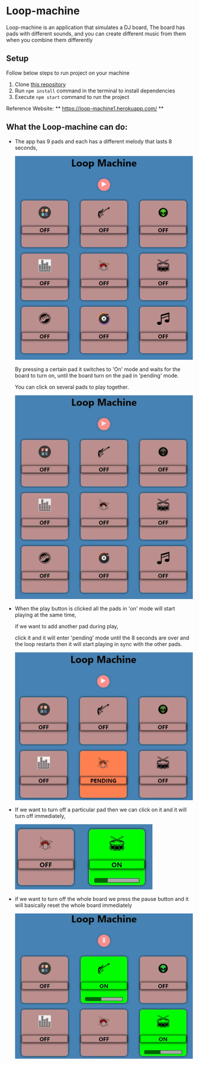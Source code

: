 # Loop-machine

Loop-machine is an application that simulates a DJ board,
The board has pads with different sounds,
and you can create different music from them when you combine them differently

## Setup

Follow below steps to run project on your machine

1. Clone [this repository](https://github.com/ido-leybo/Loop-machine)
2. Run `npm install` command in the terminal to install dependencies
3. Execute `npm start` command to run the project

Reference Website: \*\* https://loop-machine1.herokuapp.com/ \*\*

## What the Loop-machine can do:

- The app has 9 pads and each has a different melody that lasts 8 seconds,

  ![show pads board](./src/readme/ScreenShot_5.png)

  By pressing a certain pad it switches to 'On' mode and waits for the board to turn on,
  until the board turn on the pad in 'pending' mode.

  You can click on several pads to play together.

  ![show how to turn on the pads](./src/readme/gif_1.gif)

- When the play button is clicked all the pads in 'on' mode will start playing at the same time,

  if we want to add another pad during play,

  click it and it will enter 'pending' mode until the 8 seconds are over and the loop restarts then it will start playing in sync with the other pads.

  ![show what happend after press 'play' button ](./src/readme/gif_2.gif)

- If we want to turn off a particular pad then we can click on it and it will turn off immediately,

  ![show that pad turn off immediately](./src/readme/gif_4.gif)

- if we want to turn off the whole board we press the pause button and it will basically reset the whole board immediately

  ![show that board turn off immediately and reset everything](./src/readme/gif_3.gif)
